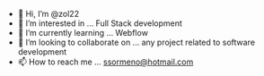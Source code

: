 - 👋 Hi, I’m @zol22
- 👀 I’m interested in ... Full Stack development
- 🌱 I’m currently learning ... Webflow
- 💞️ I’m looking to collaborate on ... any project related to software development
- 📫 How to reach me ... ssormeno@hotmail.com

<!---
zol22/zol22 is a ✨ special ✨ repository because its `README.md` (this file) appears on your GitHub profile.
You can click the Preview link to take a look at your changes.
--->

